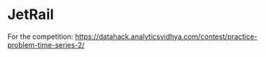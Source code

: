 # JetRail
For the competition: https://datahack.analyticsvidhya.com/contest/practice-problem-time-series-2/
